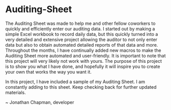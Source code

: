 # Auditing-Sheet
The Auditing Sheet was made to help me and other fellow coworkers to quickly and efficiently enter our auditing data. I started out by making a simple Excel workbook to record daily data, but this quickly turned into a very detailed and extensive project allowing the auditor to not only enter data but also to obtain automated detailed reports of that data and more. Throughout the months, I have continually added new macros to make the Auditing Sheet more automated and user-friendly. It is important to note that this project will very likely not work with yours. The purpose of this project is to show you what I have done, and hopefully it will inspire you to create your own that works the way you want it.

In this project, I have included a sample of my Auditing Sheet. I am constantly adding to this sheet. Keep checking back for further updated materials.

~ Jonathan Chapman, developer
